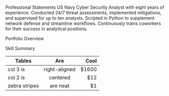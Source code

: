 Professional Statements
US Navy Cyber Security Analyst with eight years of experience. Conducted 24/7 threat assessments, implemented mitigations, and supervised for up to ten analysts. Scripted in Python to supplement network defense and streamline workflows. Continuously trains coworkers for their success in analytical positions. 

Portfolio Overview

Skill Summary

| Tables        | Are           | Cool  |
| ------------- |:-------------:| -----:|
| col 3 is      | right-aligned | $1600 |
| col 2 is      | centered      |   $12 |
| zebra stripes | are neat      |    $1 |